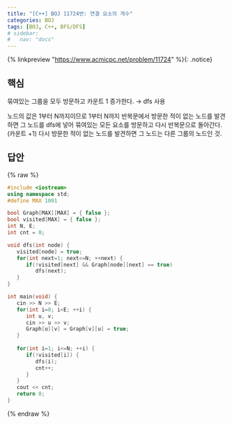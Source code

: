 ```yaml
---
title: "[C++] BOJ 11724번: 연결 요소의 개수"
categories: BOJ
tags: [BOJ, C++, BFS/DFS]
# sidebar:
#   nav: "docs"
---
```


{% linkpreview "https://www.acmicpc.net/problem/11724" %}{: .notice}
<br>

## 핵심

묶여있는 그룹을 모두 방문하고 카운트 1 증가한다. → dfs 사용

노드의 값은 1부터 N까지이므로 1부터 N까지 반복문에서 방문한 적이 없는 노드를 발견하면 그 노드를 dfs에 넣어 묶여있는 모든 요소를 방문하고 다시 반복문으로 돌아간다. (카운트 +1) 다시 방문한 적이 없는 노드를 발견하면 그 노드는 다른 그룹의 노드인 것.

## 답안
{% raw %}

```cpp
#include <iostream>
using namespace std;
#define MAX 1001

bool Graph[MAX][MAX] = { false };
bool visited[MAX] = { false };
int N, E;
int cnt = 0;

void dfs(int node) {
   visited[node] = true;
   for(int next=1; next<=N; ++next) {
      if(!visited[next] && Graph[node][next] == true)
         dfs(next);
   }
}

int main(void) {
   cin >> N >> E;
   for(int i=0; i<E; ++i) {
      int u, v;
      cin >> u >> v;
      Graph[u][v] = Graph[v][u] = true;   
   }
   
   for(int i=1; i<=N; ++i) {
      if(!visited[i]) {
         dfs(i);
         cnt++;
      }
   }
   cout << cnt;
   return 0;
}
```
{% endraw %}